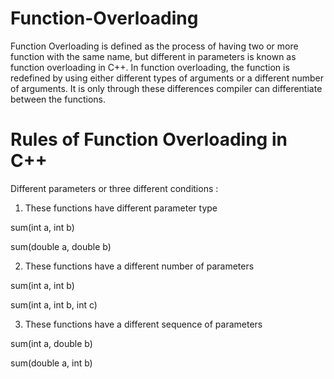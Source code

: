 # Function-Overloading
Function Overloading is defined as the process of having two or more function with the same name, but different in parameters is known as function overloading in C++. In function overloading, the function is redefined by using either different types of arguments or a different number of arguments. It is only through these differences compiler can differentiate between the functions.

# Rules of Function Overloading in C++

Different parameters or three different conditions :

1.  These  functions have different parameter type

sum(int a, int b)

sum(double a, double b)


2.   These functions have a different number of parameters

sum(int a, int b)

sum(int a, int b, int c)


3.  These functions have a different sequence of parameters

sum(int a, double b)

sum(double a, int b)
